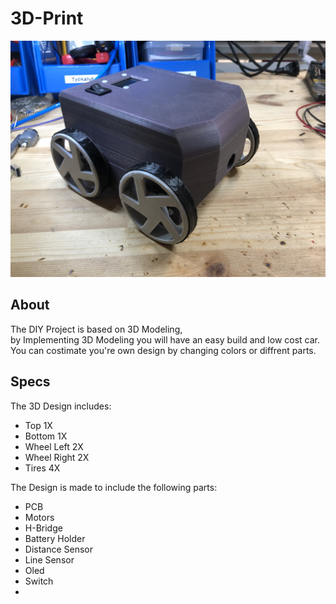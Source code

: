 # 3D-Print

![](../../.gitbook/assets/pytobot_02.jpg)

## About

The DIY Project is based on 3D Modeling,   
by Implementing 3D Modeling you will have an easy build and low cost car.   
You can costimate you're own design by changing colors or diffrent parts.

## Specs

The 3D Design includes:

* Top 1X
* Bottom 1X 
* Wheel Left 2X
* Wheel Right 2X 
* Tires 4X

The Design is made to include the following parts:

* PCB
* Motors
* H-Bridge
* Battery Holder
* Distance Sensor
* Line Sensor
* Oled
* Switch
* 
